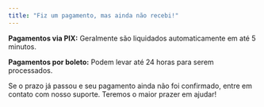 ```yaml
---
title: "Fiz um pagamento, mas ainda não recebi!"
---
```


**Pagamentos via PIX:** Geralmente são liquidados automaticamente em até 5 minutos.

**Pagamentos por boleto:** Podem levar até 24 horas para serem processados.

Se o prazo já passou e seu pagamento ainda não foi confirmado, entre em contato com nosso suporte. Teremos o maior prazer em ajudar!
